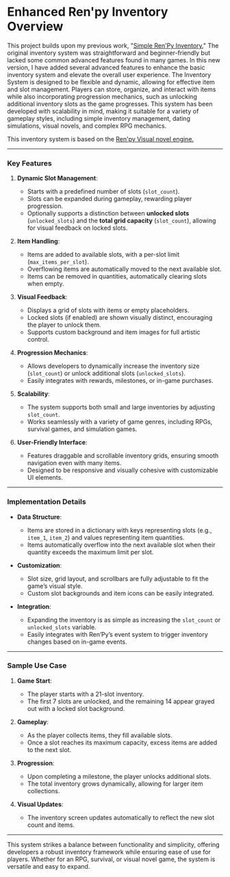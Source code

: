 
# Enhanced Ren'py Inventory Overview


This project builds upon my previous work, "[Simple Ren'Py Inventory.](https://github.com/Patchmonk/Simple-Renpy-Inventory?tab=readme-ov-file#simple-renpy-inventory)" The original inventory system was straightforward and beginner-friendly but lacked some common advanced features found in many games. In this new version, I have added several advanced features to enhance the basic inventory system and elevate the overall user experience. The Inventory System is designed to be flexible and dynamic, allowing for effective item and slot management. Players can store, organize, and interact with items while also incorporating progression mechanics, such as unlocking additional inventory slots as the game progresses. This system has been developed with scalability in mind, making it suitable for a variety of gameplay styles, including simple inventory management, dating simulations, visual novels, and complex RPG mechanics. 

This inventory system is based on the [Ren'py Visual novel engine.](https://www.renpy.org/) 

---

### Key Features

1. **Dynamic Slot Management**:
   - Starts with a predefined number of slots (`slot_count`).
   - Slots can be expanded during gameplay, rewarding player progression.
   - Optionally supports a distinction between **unlocked slots** (`unlocked_slots`) and the **total grid capacity** (`slot_count`), allowing for visual feedback on locked slots.

2. **Item Handling**:
   - Items are added to available slots, with a per-slot limit (`max_items_per_slot`).
   - Overflowing items are automatically moved to the next available slot.
   - Items can be removed in quantities, automatically clearing slots when empty.

3. **Visual Feedback**:
   - Displays a grid of slots with items or empty placeholders.
   - Locked slots (if enabled) are shown visually distinct, encouraging the player to unlock them.
   - Supports custom background and item images for full artistic control.

4. **Progression Mechanics**:
   - Allows developers to dynamically increase the inventory size (`slot_count`) or unlock additional slots (`unlocked_slots`).
   - Easily integrates with rewards, milestones, or in-game purchases.

5. **Scalability**:
   - The system supports both small and large inventories by adjusting `slot_count`.
   - Works seamlessly with a variety of game genres, including RPGs, survival games, and simulation games.

6. **User-Friendly Interface**:
   - Features draggable and scrollable inventory grids, ensuring smooth navigation even with many items.
   - Designed to be responsive and visually cohesive with customizable UI elements.

---

### Implementation Details

- **Data Structure**: 
  - Items are stored in a dictionary with keys representing slots (e.g., `item_1`, `item_2`) and values representing item quantities.
  - Items automatically overflow into the next available slot when their quantity exceeds the maximum limit per slot.

- **Customization**:
  - Slot size, grid layout, and scrollbars are fully adjustable to fit the game’s visual style.
  - Custom slot backgrounds and item icons can be easily integrated.

- **Integration**:
  - Expanding the inventory is as simple as increasing the `slot_count` or `unlocked_slots` variable.
  - Easily integrates with Ren’Py’s event system to trigger inventory changes based on in-game events.

---

### Sample Use Case

1. **Game Start**: 
   - The player starts with a 21-slot inventory.
   - The first 7 slots are unlocked, and the remaining 14 appear grayed out with a locked slot background.

2. **Gameplay**:
   - As the player collects items, they fill available slots.
   - Once a slot reaches its maximum capacity, excess items are added to the next slot.

3. **Progression**:
   - Upon completing a milestone, the player unlocks additional slots.
   - The total inventory grows dynamically, allowing for larger item collections.

4. **Visual Updates**:
   - The inventory screen updates automatically to reflect the new slot count and items.

---

This system strikes a balance between functionality and simplicity, offering developers a robust inventory framework while ensuring ease of use for players. Whether for an RPG, survival, or visual novel game, the system is versatile and easy to expand.

 
 
